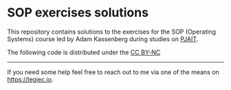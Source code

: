 # SOP exercises solutions
This repository contains solutions to the exercises for the SOP (Operating Systems) course led by Adam Kassenberg during studies on [PJAIT](https://www.pja.edu.pl/en/).

The following code is distributed under the [CC BY-NC](./LICENSE.md)

---

If you need some help feel free to reach out to me via one of the means on https://legiec.io.
